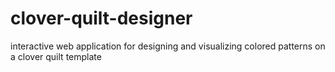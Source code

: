 # clover-quilt-designer
interactive web application for designing and visualizing colored patterns on a clover quilt template
